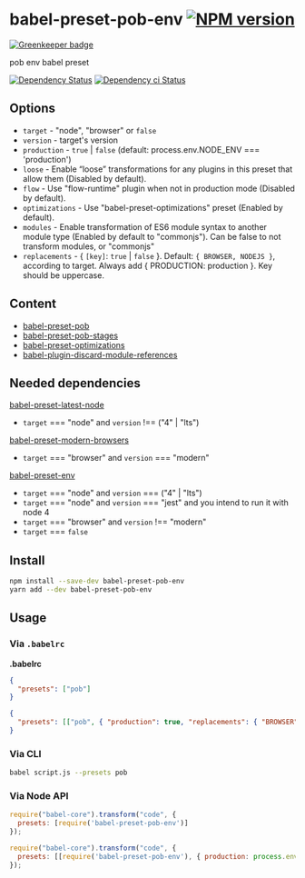 # babel-preset-pob-env [![NPM version][npm-image]][npm-url]

[![Greenkeeper badge](https://badges.greenkeeper.io/christophehurpeau/babel-preset-pob-env.svg)](https://greenkeeper.io/)

pob env babel preset

[![Dependency Status][daviddm-image]][daviddm-url]
[![Dependency ci Status][dependencyci-image]][dependencyci-url]

## Options

- `target` - "node", "browser" or `false`
- `version` - target's version
- `production` - `true` | `false` (default: process.env.NODE_ENV === 'production')
- `loose` - Enable “loose” transformations for any plugins in this preset that allow them (Disabled by default).
- `flow` - Use "flow-runtime" plugin when not in production mode (Disabled by default).
- `optimizations` - Use "babel-preset-optimizations" preset (Enabled by default).
- `modules` - Enable transformation of ES6 module syntax to another module type (Enabled by default to "commonjs"). Can be false to not transform modules, or "commonjs"
- `replacements` - { `[key]`: `true` | `false` }. Default: `{ BROWSER, NODEJS }`, according to target. Always add { PRODUCTION: production }. Key should be uppercase.

## Content

- [babel-preset-pob](https://www.npmjs.com/package/babel-preset-pob)
- [babel-preset-pob-stages](https://www.npmjs.com/package/babel-preset-pob-stages)
- [babel-preset-optimizations](https://www.npmjs.com/package/babel-preset-optimizations)
- [babel-plugin-discard-module-references](https://www.npmjs.com/package/babel-plugin-discard-module-references)

## Needed dependencies

[babel-preset-latest-node](https://www.npmjs.com/package/babel-preset-latest-node) 

- `target` === "node" and `version` !== ("4" | "lts")
             
[babel-preset-modern-browsers](https://www.npmjs.com/package/babel-preset-modern-browsers) 

- `target` === "browser" and `version` === "modern"

[babel-preset-env](https://www.npmjs.com/package/babel-preset-latest-node) 

- `target` === "node" and `version` === ("4" | "lts")
- `target` === "node" and `version` === "jest" and you intend to run it with node 4
- `target` === "browser" and `version` !== "modern" 
- `target` === `false` 

## Install

```bash
npm install --save-dev babel-preset-pob-env
yarn add --dev babel-preset-pob-env
```

## Usage

### Via `.babelrc`

**.babelrc**

```json
{
  "presets": ["pob"]
}
```

```json
{
  "presets": [["pob", { "production": true, "replacements": { "BROWSER": false } }]]
}
```

### Via CLI

```sh
babel script.js --presets pob
```

### Via Node API

```javascript
require("babel-core").transform("code", {
  presets: [require('babel-preset-pob-env')]
});
```

```javascript
require("babel-core").transform("code", {
  presets: [[require('babel-preset-pob-env'), { production: process.env.NODE_ENV === 'production' }]]
});
```

[npm-image]: https://img.shields.io/npm/v/babel-preset-pob-env.svg?style=flat-square
[npm-url]: https://npmjs.org/package/babel-preset-pob-env
[daviddm-image]: https://david-dm.org/christophehurpeau/babel-preset-pob-env.svg?style=flat-square
[daviddm-url]: https://david-dm.org/christophehurpeau/babel-preset-pob-env
[dependencyci-image]: https://dependencyci.com/github/christophehurpeau/babel-preset-pob-env/badge?style=flat-square
[dependencyci-url]: https://dependencyci.com/github/christophehurpeau/babel-preset-pob-env
